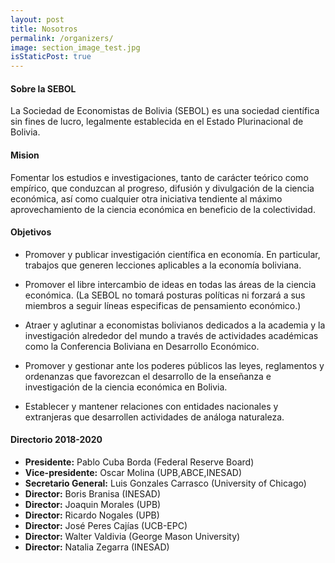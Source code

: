 ```yaml
---
layout: post
title: Nosotros
permalink: /organizers/
image: section_image_test.jpg
isStaticPost: true
---
```


#### Sobre la SEBOL
La Sociedad de Economistas de Bolivia (SEBOL) es una sociedad científica sin fines de lucro, legalmente establecida en el Estado Plurinacional de Bolivia.

#### Mision
Fomentar los estudios e investigaciones, tanto de carácter teórico como empírico, que conduzcan al progreso, difusión y divulgación de la ciencia económica, así como cualquier otra iniciativa tendiente al máximo aprovechamiento de la ciencia económica en beneficio de la colectividad.

#### Objetivos

* Promover y publicar investigación científica en economía. En particular, trabajos que generen lecciones aplicables a la economía boliviana.

* Promover el libre intercambio de ideas en todas las áreas de la ciencia económica. (La SEBOL no tomará posturas políticas ni forzará a sus miembros a seguir líneas especificas de pensamiento económico.)

* Atraer y aglutinar a economistas bolivianos dedicados a la academia y la investigación alrededor del mundo a través de actividades académicas como la Conferencia Boliviana en Desarrollo Económico.

* Promover y gestionar ante los poderes públicos las leyes, reglamentos y ordenanzas que favorezcan el desarrollo de la enseñanza e investigación de la ciencia económica en Bolivia.

* Establecer y mantener relaciones con entidades nacionales y extranjeras que desarrollen actividades de análoga naturaleza.

#### Directorio 2018-2020

* **Presidente:** Pablo Cuba Borda (Federal Reserve Board)
* **Vice-presidente:** Oscar Molina (UPB,ABCE,INESAD)
* **Secretario General:** Luis Gonzales Carrasco (University of Chicago)
* **Director:** Boris Branisa (INESAD)
* **Director:** Joaquin Morales (UPB)
* **Director:** Ricardo Nogales (UPB)
* **Director:** José Peres Cajías (UCB-EPC)
* **Director:** Walter Valdivia (George Mason University)
* **Director:** Natalia Zegarra (INESAD)
